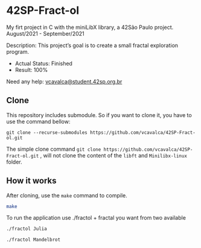 # 42SP-Fract-ol
My firt project in C with the miniLibX library, a 42São Paulo project. August/2021 - September/2021

Description: This project’s goal is to create a small fractal exploration program.

- Actual Status: Finished
- Result: 100%

Need any help: vcavalca@student.42sp.org.br

## Clone

This repository includes submodule. So if you want to clone it, you have to use the command bellow:

```
git clone --recurse-submodules https://github.com/vcavalca/42SP-Fract-ol.git
```
The simple clone command `git clone https://github.com/vcavalca/42SP-Fract-ol.git` , will not clone the content of the `libft` and `Minilibx-linux` folder.

## How it works

After cloning, use the `make` command to compile.

``` bash
make
```

To run the application use ./fractol + fractal you want from two available

``` bash
./fractol Julia
```

``` bash
./fractol Mandelbrot
```
